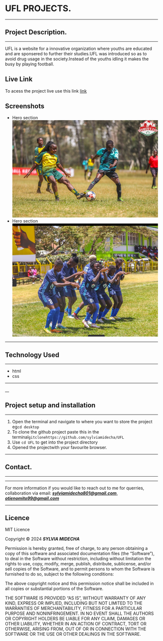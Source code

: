 # UFL PROJECTS.


---

## Project Description.

---

UFL is a website for a innovative organization where youths are educated and  are sponsered to further their studies.UFL was introduced so as to avoid drug usage in the society.Instead of the youths idling it makes the busy by playing football.
## Live Link
To acess the project live use this link
[link](https://github.com/sylviamidecha/UFL.git)
## Screenshots
* Hero section![alt text](images/NYS-CIty-Queens-vs-Nakuru-City-Queens.jpg)
* Hero section![alt text](<images/Screenshot from 2024-02-19 18-40-26.png>)
___ 
## Technology Used
___
* html
*  css
___
__
## Project setup and installation
___
1. Open the terminal and navigate to where you want to store the project eg`cd desktop`
2. To clone the github project paste this in the terminal`gitclonehttps://github.com/sylviamidecha/UFL`
3. Use `cd UFL` to get into the project directory
4. Opened the projectwith your favourite browser.
___
## Contact.
___
____
For more information if you would like to reach out to me for querries, collaboration via email: ***sylviamidecha801@gmail.com***,
***otienomito99@gmail.com***
___
## Licence
MIT Licence

Copyright © 2024 ***SYLVIA MIDECHA***

Permission is hereby granted, free of charge, to any person obtaining a copy of this software and associated documentation files (the “Software”), to deal in the Software without restriction, including without limitation the rights to use, copy, modify, merge, publish, distribute, sublicense, and/or sell copies of the Software, and to permit persons to whom the Software is furnished to do so, subject to the following conditions:

The above copyright notice and this permission notice shall be included in all copies or substantial portions of the Software.

THE SOFTWARE IS PROVIDED “AS IS”, WITHOUT WARRANTY OF ANY KIND, EXPRESS OR IMPLIED, INCLUDING BUT NOT LIMITED TO THE WARRANTIES OF MERCHANTABILITY, FITNESS FOR A PARTICULAR PURPOSE AND NONINFRINGEMENT. IN NO EVENT SHALL THE AUTHORS OR COPYRIGHT HOLDERS BE LIABLE FOR ANY CLAIM, DAMAGES OR OTHER LIABILITY, WHETHER IN AN ACTION OF CONTRACT, TORT OR OTHERWISE, ARISING FROM, OUT OF OR IN CONNECTION WITH THE SOFTWARE OR THE USE OR OTHER DEALINGS IN THE SOFTWARE.
